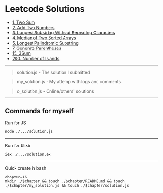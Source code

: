 # Leetcode Solutions

- [1. Two Sum](./1/)
- [2. Add Two Numbers](./2/)
- [3. Longest Substring Without Repeating Characters](./3/)
- [4. Median of Two Sorted Arrays](./4/)
- [5. Longest Palindromic Substring](./5/)
- [7. Generate Parentheses](./7/)
- [15. 3Sum](./15/)
- [200. Number of Islands](./200/)

---

> solution.js - The solution I submitted

> my_solution.js - My attemp with logs and comments

> o_solution.js - Online/others' solutions

---
## Commands for myself

Run for JS
```sh
node ./.../solution.js
```

---

Run for Elixir
```sh
iex ./.../solution.ex
```

---

Quick create in bash
```ssh
chapter=15
mkdir ./$chapter && touch ./$chapter/README.md && touch ./$chapter/my_solution.js && touch ./$chapter/solution.js
```
